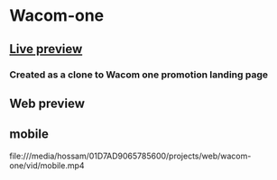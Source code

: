 # Wacom-one

## [Live preview](https://wacom-one.web.app/)



### Created as a clone to Wacom one promotion landing page

## Web preview 

## mobile
 file:///media/hossam/01D7AD9065785600/projects/web/wacom-one/vid/mobile.mp4
